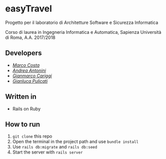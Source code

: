 # easyTravel
Progetto per il laboratorio di Architetture Software e Sicurezza Informatica

Corso di laurea in Ingegneria Informatica e Automatica, Sapienza Università di Roma, A.A. 2017/2018

## Developers
* [*Marco Costa*](https://github.com/marco-96)
* [*Andrea Antonini*](https://github.com/AndreaAntonini)
* [*Gianmarco Cariggi*](https://github.com/giacar)
* [*Gianluca Pulicati*](https://github.com/giallu4)

## Written in
* Rails on Ruby

## How to run

1) ``git clone`` this repo 
2) Open the terminal in the project path and use `bundle install`
3) Use `rails db:migrate` and `rails db:seed`
4) Start the server with `rails server`
